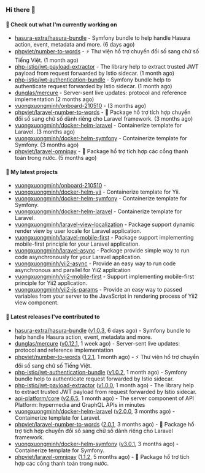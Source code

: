 ### Hi there 👋

#### 👷 Check out what I'm currently working on

- [hasura-extra/hasura-bundle](https://github.com/hasura-extra/hasura-bundle) - Symfony bundle to help handle Hasura action, event, metadata and more. (6 days ago)
- [phpviet/number-to-words](https://github.com/phpviet/number-to-words) - :zap: Thư viện hổ trợ chuyển đổi số sang chữ số Tiếng Việt. (1 month ago)
- [php-istio/jwt-payload-extractor](https://github.com/php-istio/jwt-payload-extractor) - The library help to extract trusted JWT payload from request forwarded by Istio sidecar. (1 month ago)
- [php-istio/jwt-authentication-bundle](https://github.com/php-istio/jwt-authentication-bundle) - Symfony bundle help to authenticate request forwarded by Istio sidecar. (1 month ago)
- [dunglas/mercure](https://github.com/dunglas/mercure) - Server-sent live updates: protocol and reference implementation (2 months ago)
- [vuongxuongminh/onboard-210510](https://github.com/vuongxuongminh/onboard-210510) -  (3 months ago)
- [phpviet/laravel-number-to-words](https://github.com/phpviet/laravel-number-to-words) - :dizzy: Package hổ trợ tích hợp chuyển đổi số sang chữ số dành riêng cho Laravel framework.  (3 months ago)
- [vuongxuongminh/docker-helm-laravel](https://github.com/vuongxuongminh/docker-helm-laravel) - Containerize template for Laravel. (3 months ago)
- [vuongxuongminh/docker-helm-symfony](https://github.com/vuongxuongminh/docker-helm-symfony) - Containerize template for Symfony. (3 months ago)
- [phpviet/laravel-omnipay](https://github.com/phpviet/laravel-omnipay) - :dizzy: Package hổ trợ tích hợp các cổng thanh toán trong nước. (5 months ago)

#### 🌱 My latest projects

- [vuongxuongminh/onboard-210510](https://github.com/vuongxuongminh/onboard-210510) - 
- [vuongxuongminh/docker-helm-yii](https://github.com/vuongxuongminh/docker-helm-yii) - Containerize template for Yii.
- [vuongxuongminh/docker-helm-symfony](https://github.com/vuongxuongminh/docker-helm-symfony) - Containerize template for Symfony.
- [vuongxuongminh/docker-helm-laravel](https://github.com/vuongxuongminh/docker-helm-laravel) - Containerize template for Laravel.
- [vuongxuongminh/laravel-view-localization](https://github.com/vuongxuongminh/laravel-view-localization) - Package support dynamic render view by user locale for Laravel application.
- [vuongxuongminh/laravel-mobile-first](https://github.com/vuongxuongminh/laravel-mobile-first) - Package support implementing mobile-first principle for your Laravel application. 
- [vuongxuongminh/laravel-async](https://github.com/vuongxuongminh/laravel-async) - Package provide simple way to run code asynchronously for your Laravel application.
- [vuongxuongminh/yii2-async](https://github.com/vuongxuongminh/yii2-async) - Provide an easy way to run code asynchronous and parallel for Yii2 application
- [vuongxuongminh/yii2-mobile-first](https://github.com/vuongxuongminh/yii2-mobile-first) - Support implementing mobile-first principle for Yii2 application.
- [vuongxuongminh/yii2-js-params](https://github.com/vuongxuongminh/yii2-js-params) - Provide an easy way to passed variables from your server to the JavaScript in rendering process of Yii2 view component.

#### 🔭 Latest releases I've contributed to

- [hasura-extra/hasura-bundle](https://github.com/hasura-extra/hasura-bundle) ([v1.0.3](https://github.com/hasura-extra/hasura-bundle/releases/tag/v1.0.3), 6 days ago) - Symfony bundle to help handle Hasura action, event, metadata and more.
- [dunglas/mercure](https://github.com/dunglas/mercure) ([v0.12.1](https://github.com/dunglas/mercure/releases/tag/v0.12.1), 1 week ago) - Server-sent live updates: protocol and reference implementation
- [phpviet/number-to-words](https://github.com/phpviet/number-to-words) ([1.2.1](https://github.com/phpviet/number-to-words/releases/tag/1.2.1), 1 month ago) - :zap: Thư viện hổ trợ chuyển đổi số sang chữ số Tiếng Việt.
- [php-istio/jwt-authentication-bundle](https://github.com/php-istio/jwt-authentication-bundle) ([v1.0.2](https://github.com/php-istio/jwt-authentication-bundle/releases/tag/v1.0.2), 1 month ago) - Symfony bundle help to authenticate request forwarded by Istio sidecar.
- [php-istio/jwt-payload-extractor](https://github.com/php-istio/jwt-payload-extractor) ([v1.0.0](https://github.com/php-istio/jwt-payload-extractor/releases/tag/v1.0.0), 1 month ago) - The library help to extract trusted JWT payload from request forwarded by Istio sidecar.
- [api-platform/core](https://github.com/api-platform/core) ([v2.6.5](https://github.com/api-platform/core/releases/tag/v2.6.5), 1 month ago) - The server component of API Platform: hypermedia and GraphQL APIs in minutes
- [vuongxuongminh/docker-helm-laravel](https://github.com/vuongxuongminh/docker-helm-laravel) ([v2.0.0](https://github.com/vuongxuongminh/docker-helm-laravel/releases/tag/v2.0.0), 3 months ago) - Containerize template for Laravel.
- [phpviet/laravel-number-to-words](https://github.com/phpviet/laravel-number-to-words) ([2.0.1](https://github.com/phpviet/laravel-number-to-words/releases/tag/2.0.1), 3 months ago) - :dizzy: Package hổ trợ tích hợp chuyển đổi số sang chữ số dành riêng cho Laravel framework. 
- [vuongxuongminh/docker-helm-symfony](https://github.com/vuongxuongminh/docker-helm-symfony) ([v3.0.1](https://github.com/vuongxuongminh/docker-helm-symfony/releases/tag/v3.0.1), 3 months ago) - Containerize template for Symfony.
- [phpviet/laravel-omnipay](https://github.com/phpviet/laravel-omnipay) ([1.1.2](https://github.com/phpviet/laravel-omnipay/releases/tag/1.1.2), 5 months ago) - :dizzy: Package hổ trợ tích hợp các cổng thanh toán trong nước.
